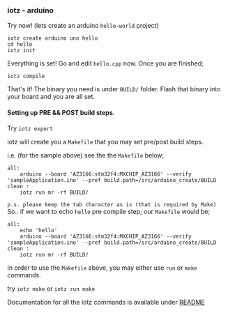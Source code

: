 ### iotz - arduino

Try now! (lets create an arduino `hello-world` project)

```
iotz create arduino uno hello
cd hello
iotz init
```

Everything is set! Go and edit `hello.cpp` now.
Once you are finished;

```
iotz compile
```

That's it! The binary you need is under `BUILD/` folder.
Flash that binary into your board and you are all set.

#### Setting up PRE && POST build steps.

Try `iotz export`

iotz will create you a `Makefile` that you may set pre/post build steps.

i.e. (for the sample above) see the the `Makefile` below;
```
all:
	arduino --board 'AZ3166:stm32f4:MXCHIP_AZ3166' --verify 'sampleApplication.ino' --pref build.path=/src/arduino_create/BUILD
clean :
	iotz run mr -rf BUILD/
```

`p.s. please keep the tab character as is (that is required by Make)`
So.. if we want to echo `hello` pre compile step; our `Makefile` would be;

```
all:
	echo 'hello'
	arduino --board 'AZ3166:stm32f4:MXCHIP_AZ3166' --verify 'sampleApplication.ino' --pref build.path=/src/arduino_create/BUILD
clean :
	iotz run mr -rf BUILD/
```

In order to use the `Makefile` above, you may either use `run` or `make` commands.

try `iotz make` or `iotz run make`

Documentation for all the iotz commands is available under [README](../../README.md)